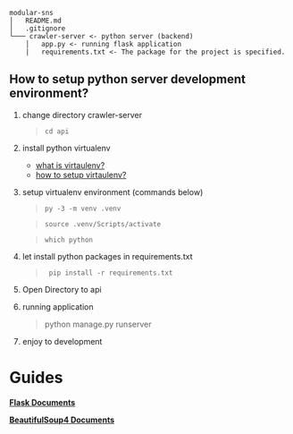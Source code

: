 ```
modular-sns
│   README.md
│   .gitignore  
└─── crawler-server <- python server (backend)
    │   app.py <- running flask application
    |   requirements.txt <- The package for the project is specified.
```
## How to setup python server development environment?
   1. change directory crawler-server
      > ```cd api```
   2. install python virtualenv
      - [what is virtaulenv?](https://www.daleseo.com/python-venv/)
      - [how to setup virtaulenv?](https://flask.palletsprojects.com/en/2.2.x/installation/)
   3. setup virtualenv environment (commands below)
      > ```py -3 -m venv .venv```

      > ```source .venv/Scripts/activate```

      > ``` which python ```
   4. let install python packages in requirements.txt
      >``` pip install -r requirements.txt```
   5. Open Directory to api
   6. running application
      > python manage.py runserver
   7. enjoy to development

# Guides
**[Flask Documents](https://flask.palletsprojects.com/en/2.2.x/)**

**[BeautifulSoup4 Documents](https://www.crummy.com/software/BeautifulSoup/bs4/doc/)**
